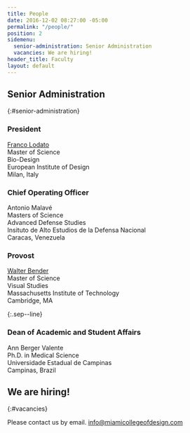 ```yaml
---
title: People
date: 2016-12-02 08:27:00 -05:00
permalink: "/people/"
position: 2
sidemenu:
  senior-administration: Senior Administration
  vacancies: We are hiring!
header_title: Faculty
layout: default
---
```


## Senior Administration

{:#senior-administration}

### President

[Franco Lodato](https://en.wikipedia.org/wiki/Franco_Lodato) <br/>
Master of Science <br/>
Bio-Design <br/>
European Institute of Design <br/>
Milan, Italy <br/>

### Chief Operating Officer

Antonio Malavé <br/>
Masters of Science <br/>
Advanced Defense Studies <br/>
Insituto de Alto Estudios de la Defensa Nacional <br/>
Caracas, Venezuela <br/>

### Provost

[Walter Bender](https://en.wikipedia.org/wiki/Walter_Bender) <br/>
Master of Science <br/>
Visual Studies <br/>
Massachusetts Institute of Technology <br/>
Cambridge, MA <br/>

{:.sep--line}

### Dean of Academic and Student Affairs

Ann Berger Valente <br/>
Ph.D. in Medical Science <br/>
Universidade Estadual de Campinas <br/>
Campinas, Brazil <br/>

## We are hiring!

{:#vacancies}

Please contact us by email.
[info@miamicollegeofdesign.com](mailto:info@miamicollegeofdesign.com)